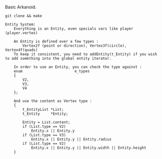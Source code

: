 Basic Arkanoid.

`git clone && make`

    Entity System:
        Everything is an Entity, even specials vars like player (player.vertex)

        An Entity is defined over a few types :
            Vertex2f (point or direction), Vertex3f(circle), Vertex4f(quads)
        To keep it consistent, you need to addEntity(t_Entity) if you wish to add something into the global entity iterator.

        In order to use an Entity, you can check the type against :
        enum                        e_types
        {
            V2,
            V3,
            V4
        };

        And use the content as Vertex type :
        {
            t_EntityList *List;
            t_Entity     *Entity;

            Entity = List.content;
            if (List.type == V2)
                Entity.x || Entity.y
            if (List.type == V3)
                Entity.x || Entity.y || Entity.radius
            if (List.type == V2)
                Entity.x || Entity.y || Entity.width || Entity.height
        }

